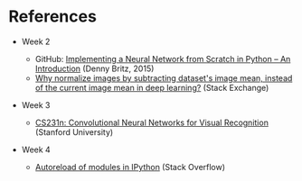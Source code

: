 # References

- Week 2

  - GitHub: <a href="https://github.com/dennybritz/nn-from-scratch">Implementing a Neural Network from Scratch in Python – An Introduction</a> (Denny Britz, 2015)
  - <a href="https://stats.stackexchange.com/questions/211436/why-normalize-images-by-subtracting-datasets-image-mean-instead-of-the-current">Why normalize images by subtracting dataset's image mean, instead of the current image mean in deep learning?</a> (Stack Exchange)

- Week 3

  - <a href="https://cs231n.github.io/neural-networks-case-study/">CS231n: Convolutional Neural Networks for Visual Recognition</a> (Stanford University)

- Week 4

  - <a href="https://stackoverflow.com/questions/1907993/autoreload-of-modules-in-ipython">Autoreload of modules in IPython</a> (Stack Overflow)
